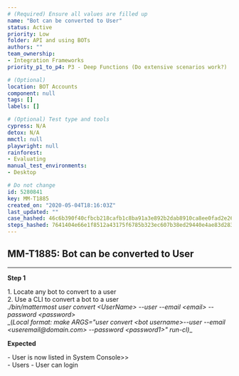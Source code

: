 ```yaml
---
# (Required) Ensure all values are filled up
name: "Bot can be converted to User"
status: Active
priority: Low
folder: API and using BOTs
authors: ""
team_ownership: 
- Integration Frameworks
priority_p1_to_p4: P3 - Deep Functions (Do extensive scenarios work?)

# (Optional)
location: BOT Accounts
component: null
tags: []
labels: []

# (Optional) Test type and tools
cypress: N/A
detox: N/A
mmctl: null
playwright: null
rainforest: 
- Evaluating
manual_test_environments: 
- Desktop

# Do not change
id: 5280841
key: MM-T1885
created_on: "2020-05-04T18:16:03Z"
last_updated: ""
case_hashed: 46c6b390f40cfbcb218cafb1c8ba91a3e892b2dab8910ca8ee0fad2e269dfe277cf7d90f9e14fdcb7930c1f8303e4d54
steps_hashed: 7641404e66e1f8512a43175f6785b323ec607b38ed29440e4ae83d283a2aa3cb8a878f96310b1239374399f5779cb5d3
---
```


<!-- (Auto-generated) Based on frontmatter's "key" and "name" -->

## MM-T1885: Bot can be converted to User

---

**Step 1**

1\. Locate any bot to convert to a user\
2\. Use a CLI to convert a bot to a user\
_./bin/mattermost user convert \<UserName> --user --email \<email> --password \<password>_\
\_(_Local format: _make ARGS="user convert \<bot username>--user --email \<useremail\@domain.com> --password \<password1>" run-cl_)_\_

**Expected**

\- User is now listed in System Console>>\
\- Users - User can login
